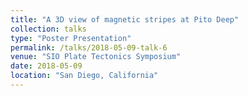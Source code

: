 ```yaml
---
title: "A 3D view of magnetic stripes at Pito Deep"
collection: talks
type: "Poster Presentation"
permalink: /talks/2018-05-09-talk-6
venue: "SIO Plate Tectonics Symposium"
date: 2018-05-09
location: "San Diego, California"
---
```

